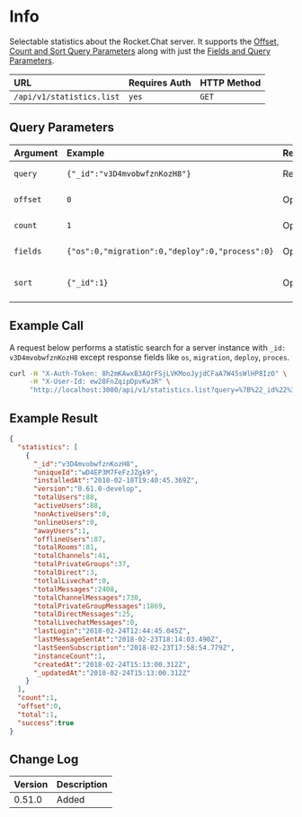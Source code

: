 # Info

Selectable statistics about the Rocket.Chat server. It supports the [Offset, Count and Sort Query Parameters](../../offset-and-count-and-sort-info/) along with just the [Fields and Query Parameters](../../query-and-fields-info/).

| URL | Requires Auth | HTTP Method |
| :--- | :--- | :--- |
| `/api/v1/statistics.list` | `yes` | `GET` |

## Query Parameters

| Argument | Example | Required | Description |
| :--- | :--- | :--- | :--- |
| `query` | `{"_id":"v3D4mvobwfznKozH8"}` | Required | [Query Parameter](../../query-and-fields-info/) |
| `offset` | `0` | Optional | [Offset Parameter](../../offset-and-count-and-sort-info/) |
| `count` | `1` | Optional | [Count Parameters](../../offset-and-count-and-sort-info/) |
| `fields` | `{"os":0,"migration":0,"deploy":0,"process":0}` | Optional | [Fields Parameters](../../query-and-fields-info/) |
| `sort` | `{"_id":1}` | Optional | See [Sort Query Parameters](../../offset-and-count-and-sort-info/) |

## Example Call

A request below performs a statistic search for a server instance with `_id: v3D4mvobwfznKozH8` except response fields like `os`, `migration`, `deploy`, `proces`.

```bash
curl -H "X-Auth-Token: 8h2mKAwxB3AQrFSjLVKMooJyjdCFaA7W45sWlHP8IzO" \
     -H "X-User-Id: ew28FnZqipDpvKw3R" \
     "http://localhost:3000/api/v1/statistics.list?query=%7B%22_id%22%3A%22v3D4mvobwfznKozH8%22%7D&fields=%7B%22os%22%3A0%2C%22migration%22%3A0%2C%22deploy%22%3A0%2C%22process%22%3A0%7D"
```

## Example Result

```json
{
  "statistics": [
    {
      "_id":"v3D4mvobwfznKozH8",
      "uniqueId":"wD4EP3M7FeFzJZgk9",
      "installedAt":"2018-02-18T19:40:45.369Z",
      "version":"0.61.0-develop",
      "totalUsers":88,
      "activeUsers":88,
      "nonActiveUsers":0,
      "onlineUsers":0,
      "awayUsers":1,
      "offlineUsers":87,
      "totalRooms":81,
      "totalChannels":41,
      "totalPrivateGroups":37,
      "totalDirect":3,
      "totlalLivechat":0,
      "totalMessages":2408,
      "totalChannelMessages":730,
      "totalPrivateGroupMessages":1869,
      "totalDirectMessages":25,
      "totalLivechatMessages":0,
      "lastLogin":"2018-02-24T12:44:45.045Z",
      "lastMessageSentAt":"2018-02-23T18:14:03.490Z",
      "lastSeenSubscription":"2018-02-23T17:58:54.779Z",
      "instanceCount":1,
      "createdAt":"2018-02-24T15:13:00.312Z",
      "_updatedAt":"2018-02-24T15:13:00.312Z"
    }
  ],
  "count":1,
  "offset":0,
  "total":1,
  "success":true
}
```

## Change Log

| Version | Description |
| :--- | :--- |
| 0.51.0 | Added |
